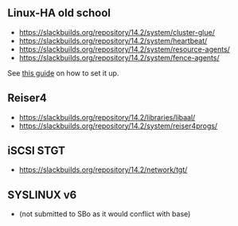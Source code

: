## Linux-HA old school

- https://slackbuilds.org/repository/14.2/system/cluster-glue/
- https://slackbuilds.org/repository/14.2/system/heartbeat/
- https://slackbuilds.org/repository/14.2/system/resource-agents/
- https://slackbuilds.org/repository/14.2/system/fence-agents/

See [this guide](https://pub.nethence.com/server/linuxha-oldschool) on how to set it up.

## Reiser4

- https://slackbuilds.org/repository/14.2/libraries/libaal/
- https://slackbuilds.org/repository/14.2/system/reiser4progs/

## iSCSI STGT

- https://slackbuilds.org/repository/14.2/network/tgt/

## SYSLINUX v6

- (not submitted to SBo as it would conflict with base)

